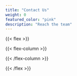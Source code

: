 ```yaml
---
title: "Contact Us"
weight: 0
featured_color: "pink"
description: "Reach the team"
---
```



{{< flex >}}

{{< flex-column >}}


{{< /flex-column >}}

{{< /flex >}}
